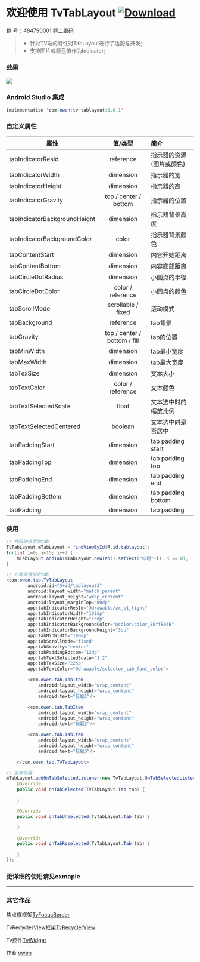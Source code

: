 # 欢迎使用 TvTabLayout [ ![Download](https://api.bintray.com/packages/zhousuqiang/maven/tv-tablayout/images/download.svg) ](https://bintray.com/zhousuqiang/maven/tv-tablayout/_latestVersion)

群   号：484790001 [群二维码](https://github.com/zhousuqiang/TvRecyclerView/blob/master/images/qq.png)

>* 针对TV端的特性对TabLayout进行了适配与开发;
>* 支持图片或颜色值作为Indicator;

### 效果

![](https://github.com/zhousuqiang/TvTabLayout/blob/master/images/tv_tablayout.gif)

### Android Studio 集成

```java
implementation 'com.owen:tv-tablayout:1.0.1'
```

### 自定义属性
| 属性      |  值/类型  |  简介  |
| -------- | :-----: | :---- |
| tabIndicatorResId     | reference |   指示器的资源(图片或颜色)     |
| tabIndicatorWidth     | dimension |   指示器的宽    |
| tabIndicatorHeight     | dimension |   指示器的高     |
| tabIndicatorGravity     | top / center / bottom |    指示器的位置    |
| tabIndicatorBackgroundHeight     | dimension |  指示器背景高度      |
| tabIndicatorBackgroundColor     | color |    指示器背景颜色    |
| tabContentStart     | dimension |    内容开始距离    |
| tabContentBottom     | dimension |   内容底部距离     |
| tabCircleDotRadius     | dimension |    小圆点的半径    |
| tabCircleDotColor     | color / reference |   小圆点的颜色     |
| tabScrollMode     | scrollable / fixed |   滚动模式     |
| tabBackground     | reference |    tab背景    |
| tabGravity     | top / center / bottom / fill |    tab的位置    |
| tabMinWidth     | dimension |   tab最小宽度     |
| tabMaxWidth     | dimension |   tab最大宽度     |
| tabTexSize     | dimension |    文本大小    |
| tabTextColor     | color / reference |    文本颜色    |
| tabTextSelectedScale     | float |    文本选中时的缩放比例    |
| tabTextSelectedCentered     | boolean |    文本选中时是否居中    |
| tabPaddingStart     | dimension |   tab padding start     |
| tabPaddingTop     | dimension |    tab padding top    |
| tabPaddingEnd     | dimension |    tab padding end    |
| tabPaddingBottom     | dimension |    tab padding bottom    |
| tabPadding     | dimension |    tab padding    |

### 使用

```java
// 代码动态添加tab
TvTabLayout mTabLayout = findViewById(R.id.tablayout);
for(int i=0; i<15; i++) {
    mTabLayout.addTab(mTabLayout.newTab().setText("标题"+i), i == 0);
}

// 布局直接指定tab
<com.owen.tab.TvTabLayout
        android:id="@+id/tablayout3"
        android:layout_width="match_parent"
        android:layout_height="wrap_content"
        android:layout_marginTop="60dp"
        app:tabIndicatorResId="@drawable/zx_p1_light"
        app:tabIndicatorWidth="108dp"
        app:tabIndicatorHeight="15dp"
        app:tabIndicatorBackgroundColor="@color/color_88ff804B"
        app:tabIndicatorBackgroundHeight="3dp"
        app:tabMinWidth="160dp"
        app:tabScrollMode="fixed"
        app:tabGravity="center"
        app:tabPaddingBottom="12dp"
        app:tabTextSelectedScale="1.2"
        app:tabTexSize="22sp"
        app:tabTextColor="@drawable/selector_tab_font_color">

        <com.owen.tab.TabItem
            android:layout_width="wrap_content"
            android:layout_height="wrap_content"
            android:text="标题1"/>

        <com.owen.tab.TabItem
            android:layout_width="wrap_content"
            android:layout_height="wrap_content"
            android:text="标题2"/>

        <com.owen.tab.TabItem
            android:layout_width="wrap_content"
            android:layout_height="wrap_content"
            android:text="标题3"/>

    </com.owen.tab.TvTabLayout>

// 监听设置
mTabLayout.addOnTabSelectedListener(new TvTabLayout.OnTabSelectedListener() {
    @Override
    public void onTabSelected(TvTabLayout.Tab tab) {

    }

    @Override
    public void onTabUnselected(TvTabLayout.Tab tab) {

    }

    @Override
    public void onTabReselected(TvTabLayout.Tab tab) {

    }
});
```

### 更详细的使用请见exmaple

------

### 其它作品

焦点框框架[TvFocusBorder](https://github.com/zhousuqiang/TvFocusBorder)

TvRecyclerView框架[TvRecyclerView](https://github.com/zhousuqiang/TvRecyclerView)

Tv控件[TvWidget](https://github.com/zhousuqiang/TvWidget)

作者 [owen](https://github.com/zhousuqiang)
